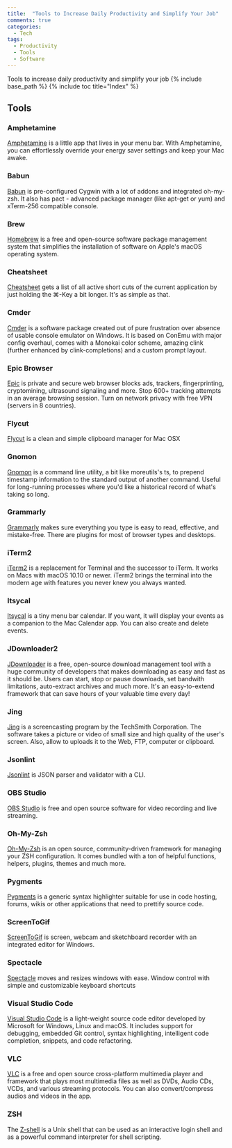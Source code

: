 ```yaml
---
title:  "Tools to Increase Daily Productivity and Simplify Your Job"
comments: true
categories: 
  - Tech
tags:
  - Productivity
  - Tools
  - Software
---
```


Tools to increase daily productivity and simplify your job 
{% include base_path %}
{% include toc title="Index" %}

## Tools

### Amphetamine

[Amphetamine](https://itunes.apple.com/us/app/amphetamine/id937984704?mt=12) is a little app that lives in your menu bar. 
With Amphetamine, you can effortlessly override your energy saver settings and keep your Mac awake.

### Babun

[Babun](http://babun.github.io) is pre-configured Cygwin with a lot of addons and integrated oh-my-zsh. 
It also has pact - advanced package manager (like apt-get or yum) and xTerm-256 compatible console.

### Brew

[Homebrew](https://brew.sh/) is a free and open-source software package management system that simplifies the 
installation of software on Apple's macOS operating system.

### Cheatsheet

[Cheatsheet](https://www.mediaatelier.com/CheatSheet/) gets a list of all active short cuts of the current application 
by just holding the ⌘-Key a bit longer. It's as simple as that.

### Cmder

[Cmder](https://github.com/cmderdev/cmder) is a software package created out of pure frustration over absence of usable console emulator on Windows. 
It is based on ConEmu with major config overhaul, comes with a Monokai color scheme, amazing clink 
(further enhanced by clink-completions) and a custom prompt layout.

### Epic Browser

[Epic](https://www.epicbrowser.com) is private and secure web browser blocks ads, trackers, fingerprinting, 
cryptomining, ultrasound signaling and more. Stop 600+ tracking attempts in an average browsing session. 
Turn on network privacy with free VPN (servers in 8 countries).

### Flycut

[Flycut](https://github.com/TermiT/Flycut) is a clean and simple clipboard manager for Mac OSX

### Gnomon

[Gnomon](https://github.com/paypal/gnomon) is a command line utility, a bit like moreutils's ts, to prepend timestamp 
information to the standard output of another command. Useful for long-running processes where you'd like a historical 
record of what's taking so long.

### Grammarly

[Grammarly](https://www.grammarly.com/1) makes sure everything you type is easy to read, effective, and mistake-free. 
There are plugins for most of browser types and desktops.

### iTerm2

[iTerm2](https://www.iterm2.com/index.html) is a replacement for Terminal and the successor to iTerm. 
It works on Macs with macOS 10.10 or newer. 
iTerm2 brings the terminal into the modern age with features you never knew you always wanted.

### Itsycal

[Itsycal](https://www.mowglii.com/itsycal/) is a tiny menu bar calendar.
If you want, it will display your events as a companion to the Mac Calendar app. 
You can also create and delete events.

### JDownloader2

[JDownloader](http://jdownloader.org/jdownloader2) is a free, open-source download management tool with a huge 
community of developers that makes downloading as easy and fast as it should be. 
Users can start, stop or pause downloads, set bandwith limitations, auto-extract archives and much more. 
It's an easy-to-extend framework that can save hours of your valuable time every day!

### Jing

[Jing](https://www.techsmith.com/jing-tool.html) is a screencasting program by the TechSmith Corporation. 
The software takes a picture or video of small size and high quality of the user's screen. 
Also, allow to uploads it to the Web, FTP, computer or clipboard.

### Jsonlint

[Jsonlint](http://zaach.github.com/jsonlint/) is JSON parser and validator with a CLI.

### OBS Studio

[OBS Studio](https://obsproject.com/) is free and open source software for video recording and live streaming.

### Oh-My-Zsh

[Oh-My-Zsh](http://ohmyz.sh/) is an open source, community-driven framework for managing your ZSH configuration. 
It comes bundled with a ton of helpful functions, helpers, plugins, themes and much more.

### Pygments

[Pygments](http://pygments.org/) is a generic syntax highlighter suitable for use in code hosting, forums, wikis or 
other applications that need to prettify source code.

### ScreenToGif

[ScreenToGif](http://www.screentogif.com/) is screen, webcam and sketchboard recorder with an integrated editor for Windows.

### Spectacle

[Spectacle](https://www.spectacleapp.com/) moves and resizes windows with ease. 
Window control with simple and customizable keyboard shortcuts

### Visual Studio Code

[Visual Studio Code](https://code.visualstudio.com/) is a light-weight source code editor developed by Microsoft for Windows, Linux and macOS. 
It includes support for debugging, embedded Git control, syntax highlighting, intelligent code completion, snippets, and code refactoring.

### VLC

[VLC](https://www.videolan.org/vlc/index.en-GB.html) is a free and open source cross-platform multimedia player and 
framework that plays most multimedia files as well as DVDs, Audio CDs, VCDs, and various streaming protocols. 
You can also convert/compress audios and videos in the app.

### ZSH

The [Z-shell](https://sourceforge.net/projects/zsh/files/) is a Unix shell that can be used as an interactive 
login shell and as a powerful command interpreter for shell scripting.